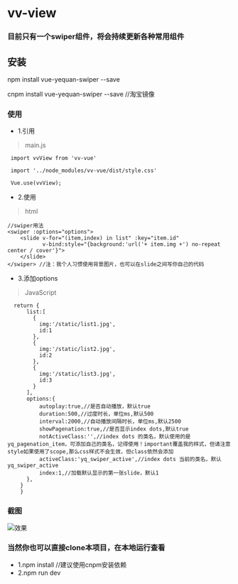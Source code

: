 # vv-view
### 目前只有一个swiper组件，将会持续更新各种常用组件
## 安装
npm install vue-yequan-swiper --save

cnpm install vue-yequan-swiper --save //淘宝镜像

### 使用
 * 1.引用
  > main.js
 ```
  import vvView from 'vv-vue'
  
  import '../node_modules/vv-vue/dist/style.css'
  
  Vue.use(vvView);
 ```
 * 2.使用
 > html
 ```
 //swiper用法
 <swiper :options="options">
     <slide v-for="(item,index) in list" :key="item.id"
            v-bind:style="{background:'url('+ item.img +') no-repeat center / cover'}">
     </slide>
 </swiper> //注：我个人习惯使用背景图片，也可以在slide之间写你自己的代码
 ```
 * 3.添加options
 > JavaScript
  ``` data () {
    return {
        list:[
          {
            img:'/static/list1.jpg',
            id:1
          },
          {
            img:'/static/list2.jpg',
            id:2
          },
          {
            img:'/static/list3.jpg',
            id:3
          }
        ],
        options:{
            autoplay:true,//是否自动播放，默认true
            duration:500,//过度时长，单位ms,默认500
            interval:2000,//自动播放间隔时长，单位ms,默认2500
            showPagenation:true,//是否显示index dots,默认true
            notActiveClass:'',//index dots 的类名，默认使用的是yq_pagenation_item，可添加自己的类名，记得使用！important覆盖我的样式，但请注意style如果使用了scope,那么css样式不会生效，但class依然会添加
            activeClass:'yq_swiper_active',//index dots 当前的类名，默认yq_swiper_active
            index:1,//加载默认显示的第一张slide，默认1
        },
      }
      }
  ```
### 截图

![效果](https://s22.postimg.cc/58fehx4a9/20180623135356.png)

### 当然你也可以直接clone本项目，在本地运行查看
* 1.npm install //建议使用cnpm安装依赖
* 2.npm run dev
